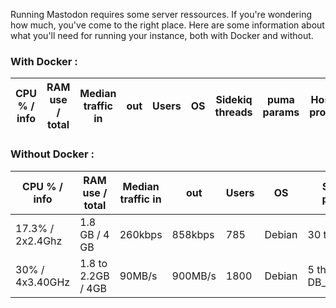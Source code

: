 Running Mastodon requires some server ressources. If you're wondering how much, you've come to the right place.
Here are some information about what you'll need for running your instance, both with Docker and without.

### With Docker :

| CPU % / info | RAM use / total | Median traffic in | out | Users | OS | Sidekiq threads | puma params | Hosting provider | URL |
|-----|-----|-----------------------|-----|-------|----|-----------------|----------------|------------------|-----|

### Without Docker :

| CPU % / info | RAM  use / total | Median traffic in | out | Users | OS | Sidekiq params | puma params | Server model / Provider | URL |
|-----|-----|-----------------------|-----|-------|----|-----------------|----------------|------------------|-----|
| 17.3% / 2x2.4Ghz | 1.8 GB / 4 GB | 260kbps | 858kbps | 785 | Debian | 30 threads | ? | [vultr](https://Vultr.com) | [social.wxcafe.net](https://social.wxcafe.net) |
| 30% / 4x3.40GHz | 1.8 to 2.2GB / 4GB | 90MB/s | 900MB/s | 1800 | Debian | 5 threads, DB_POOL=10 | MAX_THREADS=5, WEB_CONCURRENCY=4 | [Dedibox LT 2014v2](https://documentation.online.net/fr/dedicated-server/offers/limited/server-dedibox-limited-edition-13816) | [oc.todon.fr](oc.todon.fr) |
